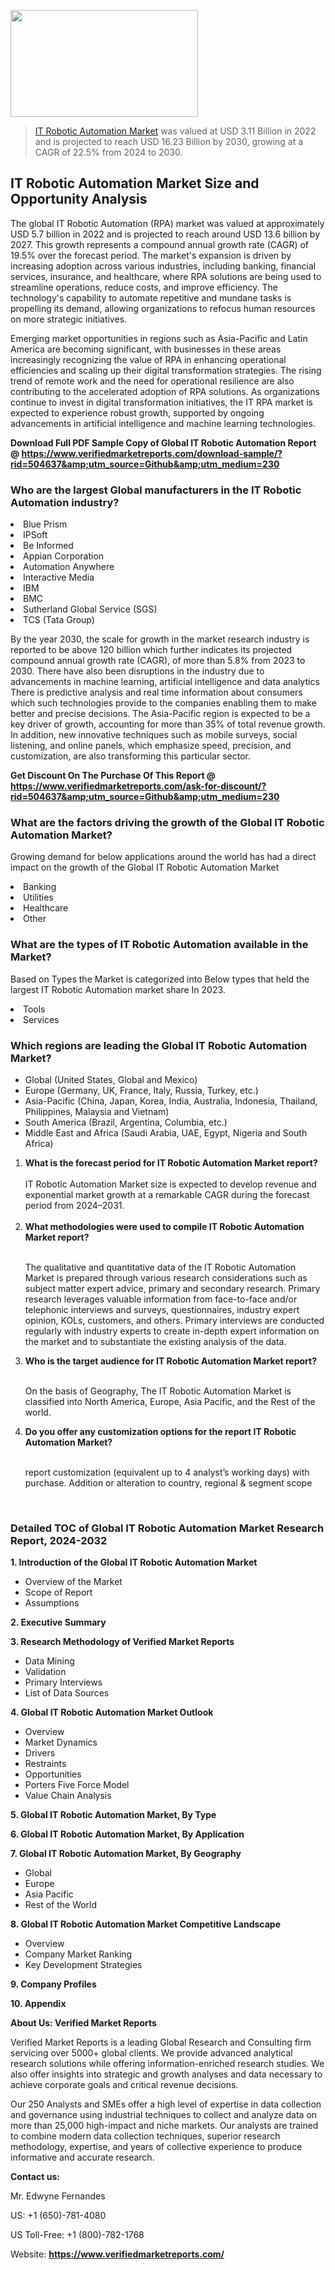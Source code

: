 <img src="https://ffe5etoiles.com/wp-content/uploads/2024/12/MST1-300x171.png" alt="" width="300" height="171" class="alignnone size-medium wp-image-20088" /><blockquote><p><p><a href="https://www.verifiedmarketreports.com/download-sample/?rid=504637&utm_source=Github&utm_medium=230" target="_blank">IT Robotic Automation Market</a> was valued at USD 3.11 Billion in 2022 and is projected to reach USD 16.23 Billion by 2030, growing at a CAGR of 22.5% from 2024 to 2030.</p></blockquote><p><h2>IT Robotic Automation Market Size and Opportunity Analysis</h2> <p>The global IT Robotic Automation (RPA) market was valued at approximately USD 5.7 billion in 2022 and is projected to reach around USD 13.6 billion by 2027. This growth represents a compound annual growth rate (CAGR) of 19.5% over the forecast period. The market's expansion is driven by increasing adoption across various industries, including banking, financial services, insurance, and healthcare, where RPA solutions are being used to streamline operations, reduce costs, and improve efficiency. The technology's capability to automate repetitive and mundane tasks is propelling its demand, allowing organizations to refocus human resources on more strategic initiatives.</p> <p>Emerging market opportunities in regions such as Asia-Pacific and Latin America are becoming significant, with businesses in these areas increasingly recognizing the value of RPA in enhancing operational efficiencies and scaling up their digital transformation strategies. The rising trend of remote work and the need for operational resilience are also contributing to the accelerated adoption of RPA solutions. As organizations continue to invest in digital transformation initiatives, the IT RPA market is expected to experience robust growth, supported by ongoing advancements in artificial intelligence and machine learning technologies.</p> </p><p class=""><strong>Download Full PDF Sample Copy of Global IT Robotic Automation Report @ <a href="https://www.verifiedmarketreports.com/download-sample/?rid=504637&amp;utm_source=Github&amp;utm_medium=230" target="_blank">https://www.verifiedmarketreports.com/download-sample/?rid=504637&amp;utm_source=Github&amp;utm_medium=230</a></strong></p><h3 id="" class="">Who are the largest Global manufacturers in the IT Robotic Automation industry?</h3><p><li>Blue Prism</li><li> IPSoft</li><li> Be Informed</li><li> Appian Corporation</li><li> Automation Anywhere</li><li> Interactive Media</li><li> IBM</li><li> BMC</li><li> Sutherland Global Service (SGS)</li><li> TCS (Tata Group)</li></p><div class=""><div class="" dir="" data-message-author-role="" data-message-id="" data-message-model-slug=""><div class=""><div class=""><div class=""><div class="" dir="" data-message-author-role="" data-message-id="" data-message-model-slug=""><div class=""><div class=""><p>By the year 2030, the scale for growth in the market research industry is reported to be above 120 billion which further indicates its projected compound annual growth rate (CAGR), of more than 5.8% from 2023 to 2030. There have also been disruptions in the industry due to advancements in machine learning, artificial intelligence and data analytics There is predictive analysis and real time information about consumers which such technologies provide to the companies enabling them to make better and precise decisions. The Asia-Pacific region is expected to be a key driver of growth, accounting for more than 35% of total revenue growth. In addition, new innovative techniques such as mobile surveys, social listening, and online panels, which emphasize speed, precision, and customization, are also transforming this particular sector.</p><p><strong>Get Discount On The Purchase Of This Report @&nbsp; <a href="https://www.verifiedmarketreports.com/ask-for-discount/?rid=504637&amp;utm_source=Github&amp;utm_medium=230" target="_blank">https://www.verifiedmarketreports.com/ask-for-discount/?rid=504637&amp;utm_source=Github&amp;utm_medium=230</a></strong></p></div></div></div></div></div></div></div></div><h3 id="" class="">What are the factors driving the growth of the Global IT Robotic Automation Market?</h3><p id="" class="">Growing demand for below applications around the world has had a direct impact on the growth of the Global IT Robotic Automation Market</p><p id="" class=""><li>Banking</li><li> Utilities</li><li> Healthcare</li><li> Other</li></p><h3 id="" class="">What are the types of IT Robotic Automation available in the Market?</h3><p id="" class="">Based on Types the Market is categorized into Below types that held the largest IT Robotic Automation market share In 2023.</p><p id="" class=""><li>Tools</li><li> Services</li></p><h3 id="" class="">Which regions are leading the Global IT Robotic Automation Market?</h3><ul><li>Global (United States, Global and Mexico)</li><li>Europe (Germany, UK, France, Italy, Russia, Turkey, etc.)</li><li>Asia-Pacific (China, Japan, Korea, India, Australia, Indonesia, Thailand, Philippines, Malaysia and Vietnam)</li><li>South America (Brazil, Argentina, Columbia, etc.)</li><li>Middle East and Africa (Saudi Arabia, UAE, Egypt, Nigeria and South Africa)</li></ul><p><ol><li><strong>What is the forecast period for IT Robotic Automation Market report?<br /></strong><br /><span data-sheets-root="1" data-sheets-value="{&quot;1&quot;:2,&quot;2&quot;:&quot;XXXX size is expected to develop revenue and exponential market growth at a remarkable CAGR during the forecast period from 2024&ndash;2030.&quot;}" data-sheets-userformat="{&quot;2&quot;:12674,&quot;4&quot;:{&quot;1&quot;:2,&quot;2&quot;:16776960},&quot;10&quot;:2,&quot;11&quot;:0,&quot;15&quot;:&quot;Arial&quot;,&quot;16&quot;:12}">IT Robotic Automation Market size is expected to develop revenue and exponential market growth at a remarkable CAGR during the forecast period from 2024&ndash;2031.</span><br /><br /></li><li><strong>What methodologies were used to compile IT Robotic Automation Market report?<br /><br /></strong><p>The qualitative and quantitative data of the&nbsp;IT Robotic Automation Market is prepared through various research considerations such as subject matter expert advice, primary and secondary research. Primary research leverages valuable information from face-to-face and/or telephonic interviews and surveys, questionnaires, industry expert opinion, KOLs, customers, and others. Primary interviews are conducted regularly with industry experts to create in-depth expert information on the market and to substantiate the existing analysis of the data.&nbsp;</p></li><li><strong>Who is the target audience for IT Robotic Automation Market report?<br /><br /></strong><p>On the basis of Geography, The&nbsp;IT Robotic Automation Market is classified into North America, Europe, Asia Pacific, and the Rest of the world.</p></li><li><strong>Do you offer any customization options for the report IT Robotic Automation Market?<br /><br /></strong><p>report customization (equivalent up to 4 analyst&rsquo;s working days) with purchase. Addition or alteration to country, regional &amp; segment scope</p><p>&nbsp;</p></li></ol></p><h3 id="" class="">Detailed TOC of Global IT Robotic Automation Market Research Report, 2024-2032</h3><p id="" class=""><strong>1. Introduction of the Global IT Robotic Automation Market</strong></p><ul><li>Overview of the Market</li><li>Scope of Report</li><li>Assumptions</li></ul><p id="" class=""><strong>2. Executive Summary</strong></p><p id="" class=""><strong>3. Research Methodology of&nbsp;Verified Market Reports</strong></p><ul><li>Data Mining</li><li>Validation</li><li>Primary Interviews</li><li>List of Data Sources</li></ul><p id="" class=""><strong>4. Global IT Robotic Automation Market Outlook</strong></p><ul><li>Overview</li><li>Market Dynamics</li><li>Drivers</li><li>Restraints</li><li>Opportunities</li><li>Porters Five Force Model</li><li>Value Chain Analysis</li></ul><p id="" class=""><strong>5. Global IT Robotic Automation Market, By&nbsp;Type</strong></p><p id="" class=""><strong>6. Global IT Robotic Automation Market, By Application</strong></p><p id="" class=""><strong>7. Global IT Robotic Automation Market, By Geography</strong></p><ul><li>Global</li><li>Europe</li><li>Asia Pacific</li><li>Rest of the World</li></ul><p id="" class=""><strong>8. Global IT Robotic Automation Market Competitive Landscape</strong></p><ul><li>Overview</li><li>Company Market Ranking</li><li>Key Development Strategies</li></ul><p id="" class=""><strong>9. Company Profiles</strong></p><p id="" class=""><strong>10. Appendix</strong></p><p id="" class=""><strong>About Us: Verified Market Reports</strong></p><p id="" class="">Verified Market Reports is a leading Global Research and Consulting firm servicing over 5000+ global clients. We provide advanced analytical research solutions while offering information-enriched research studies. We also offer insights into strategic and growth analyses and data necessary to achieve corporate goals and critical revenue decisions.</p><p id="" class="">Our 250 Analysts and SMEs offer a high level of expertise in data collection and governance using industrial techniques to collect and analyze data on more than 25,000 high-impact and niche markets. Our analysts are trained to combine modern data collection techniques, superior research methodology, expertise, and years of collective experience to produce informative and accurate research.</p><p id="" class=""><strong>Contact us:</strong></p><p id="" class="">Mr. Edwyne Fernandes</p><p id="" class="">US: +1 (650)-781-4080</p><p id="" class="">US Toll-Free: +1 (800)-782-1768</p><p id="" class="">Website: <a target="" data-test-app-aware-link=""><strong>https://www.verifiedmarketreports.com/</strong></a></p>
